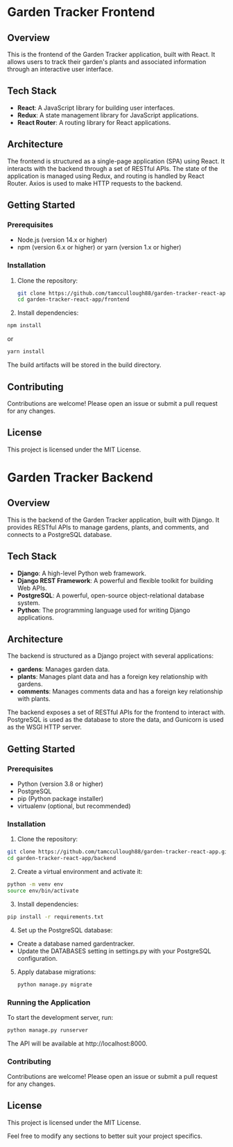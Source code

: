 # Garden Tracker Frontend

## Overview

This is the frontend of the Garden Tracker application, built with React. It allows users to track their garden's plants and associated information through an interactive user interface.

## Tech Stack

- **React**: A JavaScript library for building user interfaces.
- **Redux**: A state management library for JavaScript applications.
- **React Router**: A routing library for React applications.

## Architecture

The frontend is structured as a single-page application (SPA) using React. It interacts with the backend through a set of RESTful APIs. The state of the application is managed using Redux, and routing is handled by React Router. Axios is used to make HTTP requests to the backend.

## Getting Started

### Prerequisites

- Node.js (version 14.x or higher)
- npm (version 6.x or higher) or yarn (version 1.x or higher)

### Installation

1. Clone the repository:

   ```bash
   git clone https://github.com/tamccullough88/garden-tracker-react-app.git
   cd garden-tracker-react-app/frontend
   ```

2. Install dependencies:

  ```bash
  npm install
  ```

  or

  ```bash
  yarn install
  ```

The build artifacts will be stored in the build directory.


## Contributing
Contributions are welcome! Please open an issue or submit a pull request for any changes.


## License
This project is licensed under the MIT License.



# Garden Tracker Backend

## Overview

This is the backend of the Garden Tracker application, built with Django. It provides RESTful APIs to manage gardens, plants, and comments, and connects to a PostgreSQL database.

## Tech Stack

- **Django**: A high-level Python web framework.
- **Django REST Framework**: A powerful and flexible toolkit for building Web APIs.
- **PostgreSQL**: A powerful, open-source object-relational database system.
- **Python**: The programming language used for writing Django applications.

## Architecture

The backend is structured as a Django project with several applications:
- **gardens**: Manages garden data.
- **plants**: Manages plant data and has a foreign key relationship with gardens.
- **comments**: Manages comments data and has a foreign key relationship with plants.

The backend exposes a set of RESTful APIs for the frontend to interact with. PostgreSQL is used as the database to store the data, and Gunicorn is used as the WSGI HTTP server.

## Getting Started

### Prerequisites

- Python (version 3.8 or higher)
- PostgreSQL
- pip (Python package installer)
- virtualenv (optional, but recommended)

### Installation

1. Clone the repository:

  ``` bash
  git clone https://github.com/tamccullough88/garden-tracker-react-app.git
  cd garden-tracker-react-app/backend
  ```

2. Create a virtual environment and activate it:

  ``` bash
  python -m venv env
  source env/bin/activate
  ```

3. Install dependencies:

  ``` bash
  pip install -r requirements.txt
  ```

4. Set up the PostgreSQL database:

- Create a database named gardentracker.
- Update the DATABASES setting in settings.py with your PostgreSQL configuration.

5. Apply database migrations:

   ```bash
   python manage.py migrate
   ```

### Running the Application
To start the development server, run:

   ```bash
   python manage.py runserver
   ```
The API will be available at http://localhost:8000.

### Contributing
Contributions are welcome! Please open an issue or submit a pull request for any changes.

## License
This project is licensed under the MIT License.


Feel free to modify any sections to better suit your project specifics.













